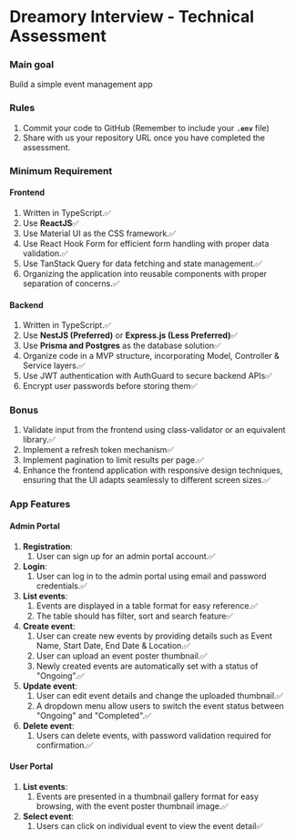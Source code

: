 # Dreamory Interview - Technical Assessment

### Main goal

Build a simple event management app

### Rules

1. Commit your code to GitHub (Remember to include your **`.env`** file)
2. Share with us your repository URL once you have completed the assessment.

### Minimum Requirement

#### Frontend
1. Written in TypeScript.✅
2. Use **ReactJS**✅
3. Use Material UI as the CSS framework.✅
4. Use React Hook Form for efficient form handling with proper data validation.✅
5. Use TanStack Query for data fetching and state management.✅
6. Organizing the application into reusable components with proper separation of concerns.✅

#### Backend
1. Written in TypeScript.✅
2. Use **NestJS (Preferred)** or **Express.js (Less Preferred)**✅
3. Use **Prisma and Postgres** as the database solution✅
4. Organize code in a MVP structure, incorporating Model, Controller & Service layers.✅
5. Use JWT authentication with AuthGuard to secure backend APIs✅
6. Encrypt user passwords before storing them✅

### Bonus
1. Validate input from the frontend using class-validator or an equivalent library.✅
2. Implement a refresh token mechanism✅
3. Implement pagination to limit results per page.✅
4. Enhance the frontend application with responsive design techniques, ensuring that the UI adapts seamlessly to different screen sizes.✅

### App Features

#### Admin Portal

1. **Registration**: 
   1. User can sign up for an admin portal account.✅
2. **Login**: 
   1. User can log in to the admin portal using email and password credentials.✅
3. **List events**: 
   1. Events are displayed in a table format for easy reference.✅ 
   2. The table should has filter, sort and search feature✅ 
4. **Create event**:
   1. User can create new events by providing details such as Event Name, Start Date, End Date & Location.✅ 
   2. User can upload an event poster thumbnail.✅ 
   3. Newly created events are automatically set with a status of "Ongoing".✅ 
5. **Update event**: 
   1. User can edit event details and change the uploaded thumbnail.✅ 
   2. A dropdown menu allow users to switch the event status between "Ongoing" and "Completed".✅ 
6. **Delete event**: 
   1. Users can delete events, with password validation required for confirmation.✅

#### User Portal

1. **List events**: 
   1. Events are presented in a thumbnail gallery format for easy browsing, with the event poster thumbnail image.✅ 
2. **Select event**: 
   1. Users can click on individual event to view the event detail✅ 